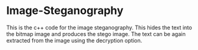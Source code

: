 # Image-Steganography
This is the c++ code for the image steganography. This hides the text into the bitmap image and produces the stego image. The text can be again extracted from the image using the decryption option. 
